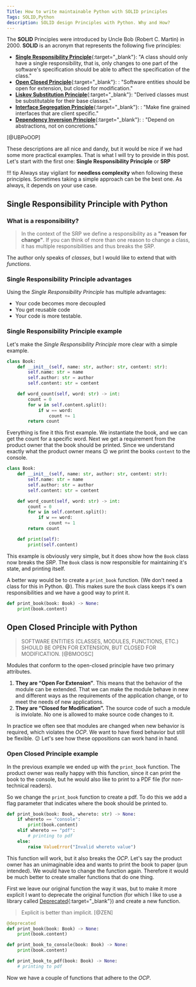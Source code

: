 ```yaml
---
Title: How to write maintainable Python with SOLID principles
Tags: SOLID,Python
description: SOLID design Principles with Python. Why and How?
---
```


The __SOLID__ Principles were introduced by Uncle Bob (Robert C. Martin) in 2000. 
__SOLID__ is an acronym that represents the following five principles:

- [__Single Responsibility Principle__](https://drive.google.com/file/d/0ByOwmqah_nuGNHEtcU5OekdDMkk/view){:target="_blank"}: 
"A class should only have a single responsibility, that is, only changes to one part of the software's specification should be able to affect the specification of the class."
- [__Open Closed Principle__](https://drive.google.com/file/d/0BwhCYaYDn8EgN2M5MTkwM2EtNWFkZC00ZTI3LWFjZTUtNTFhZGZiYmUzODc1/view){:target="_blank"}: : 
"Software entities should be open for extension, but closed for modification."
- [__Liskov Substitution Principle__](https://drive.google.com/file/d/0BwhCYaYDn8EgNzAzZjA5ZmItNjU3NS00MzQ5LTkwYjMtMDJhNDU5ZTM0MTlh/view){:target="_blank"}: 
"Derived classes must be substitutable for their base classes."
- [__Interface Segregation Principle__](https://drive.google.com/file/d/0BwhCYaYDn8EgOTViYjJhYzMtMzYxMC00MzFjLWJjMzYtOGJiMDc5N2JkYmJi/view){:target="_blank"}: : 
"Make fine grained interfaces that are client specific."
- [__Dependency Inversion Principle__](https://drive.google.com/file/d/0BwhCYaYDn8EgOTViYjJhYzMtMzYxMC00MzFjLWJjMzYtOGJiMDc5N2JkYmJi/view){:target="_blank"}: : 
"Depend on abstractions, not on concretions."

[@UBPoOOP]

These descriptions are all nice and dandy, but it would be nice if we had some more practical examples.
That is what I will try to provide in this post. Let's start with the first one: 
__Single Responsibility Principle__ or __SRP__
    
    
!!! tip
    Always stay vigilant for __needless complexity__ when following these principles.
    Sometimes taking a simple approach can be the best one. As always, it depends on your use case.
    


## Single Responsibility Principle with Python

### What is a responsibility?

> In the context of the SRP we define a responsibility as a __"reason for change"__. 
If you can think of more than one reason to change a class, it has multiple responsibilities
and thus breaks the SRP.

The author only speaks of _classes_, but I would like to extend that with _functions_.

### Single Responsibility Principle advantages

Using the _Single Responsibility Principle_ has multiple advantages:

- Your code becomes more decoupled
- You get reusable code
- Your code is more testable.

### Single Responsibility Principle example

Let's make the _Single Responsibility Principle_ more clear with a simple example.

```python
class Book:
    def __init__(self, name: str, author: str, content: str):
        self.name: str = name
        self.author: str = author
        self.content: str = content

    def word_count(self, word: str) -> int:
        count = 0
        for w in self.content.split():
            if w == word:
                count += 1
        return count
```

Everything is fine it this first example. We instantiate the book, and we can get the count for a specific word.
Next we get a requirement from the product owner that the book should be printed. 
Since we understand exactly what the product owner means :wink: we print the books `content` to the console.

```python hl_lines="14 15"
class Book:
    def __init__(self, name: str, author: str, content: str):
        self.name: str = name
        self.author: str = author
        self.content: str = content

    def word_count(self, word: str) -> int:
        count = 0
        for w in self.content.split():
            if w == word:
                count += 1
        return count

    def print(self):
        print(self.content)
```

This example is obviously very simple, but it does show how the `Book` class now breaks the _SRP_.
The `Book` class is now responsible for maintaining it's state, and printing itself.

A better way would be to create a `print_book` function. (We don't need a class for this in Python. :smile:).
This makes sure the `Book` class keeps it's own responsibilities and we have a good way to print it. 

```python
def print_book(book: Book) -> None:
    print(book.content)
```

## Open Closed Principle with Python

> SOFTWARE ENTITIES (CLASSES, MODULES, FUNCTIONS, ETC.) SHOULD BE OPEN FOR EXTENSION,
> BUT CLOSED FOR MODIFICATION. [@BMOOSC]

Modules that conform to the open-closed principle have two primary attributes.

1. __They are “Open For Extension”__. This means that the behavior of the module can be extended. 
That we can make the module behave in new and different ways as the requirements of the application change, 
or to meet the needs of new applications.  
2. __They are “Closed for Modification”.__  The source code of such a module is inviolate. 
No one is allowed to make source code changes to it.

In practice we often see that modules are changed when new behavior is required,
which violates the _OCP_. We want to have fixed behavior but still be flexible. :confused:
Let's see how these oppositions can work hand in hand.

### Open Closed Principle example

In the previous example we ended up with the `print_book` function. 
The product owner was really happy with this function, since it can print the book to the console, 
but he would also like to print to a PDF file (for non-technical readers).

So we change the `print_book` function to create a pdf. 
To do this we add a flag parameter that indicates where the book should be printed to.

```python
def print_book(book: Book, whereto: str) -> None:
    if whereto == "console":
        print(book.content)
    elif whereto == "pdf":
        # printing to pdf
    else:
        raise ValueError("Invalid whereto value")
```

This function will work, but it also breaks the _OCP_. 
Let's say the product owner has an unimaginable idea and wants to print the book to paper (pun intended). 
We would have to change the function again. 
Therefore it would be much better to create smaller functions that do one thing.  

First we leave our original function the way it was, 
but to make it more explicit I want to deprecate the original function (for which I like to use 
a library called [Deprecated](https://github.com/tantale/deprecated){:target="_blank"}) and create a new function.

> Explicit is better than implicit. [@ZEN] 

```python
@deprecated
def print_book(book: Book) -> None:
    print(book.content)

def print_book_to_console(book: Book) -> None:
    print(book.content)

def print_book_to_pdf(book: Book) -> None:
    # printing to pdf
```

Now we have a couple of functions that adhere to the _OCP_. 
